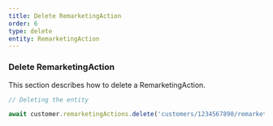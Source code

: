 ```yaml
---
title: Delete RemarketingAction
order: 6
type: delete
entity: RemarketingAction
---
```


### Delete RemarketingAction

This section describes how to delete a RemarketingAction.

```javascript
// Deleting the entity

await customer.remarketingActions.delete('customers/1234567890/remarketingActions/123123123')
```
